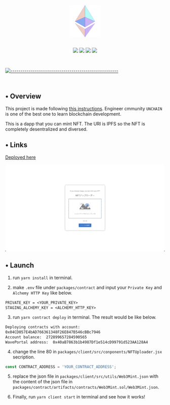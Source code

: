 <p align="center">
  <br />
  <img width="100" src="./assets/eth-logo.png" alt="ETH Logo" width="400" height="100">
  <br/>
  <br />
  <p align="center">
<img src="https://img.shields.io/badge/Solidity-0.8.17-blue?logo=solidity"/>
<img src="https://img.shields.io/badge/hardhat-2.14.0-blue"/>
<img src="https://img.shields.io/badge/React-18.1.0-blue?logo=react"/>
<img src="https://img.shields.io/badge/-javascript-blue?logo=javascript"/>
</p>

<br/>

[![-----------------------------------------------------](https://raw.githubusercontent.com/andreasbm/readme/master/assets/lines/colored.png)](#table-of-contents)

<br/>

## • Overview

This project is made following [this instructions](https://app.unchain.tech/learn/ETH-NFT-Maker/). Engineer cmmunity `UNCHAIN` is one of the best one to learn blockchain development.

This is a dapp that you can mint NFT. The URI is IPFS so the NFT is completely desentralized and diversed.

## • Links

[Deployed here](https://eth-nft-maker-client.vercel.app/)

[![Frontend](assets/frontend.png)](https://eth-nft-maker-client.vercel.app/)

## • Launch

1. run `yarn install` in terminal.

2. make `.env` file under `packages/contract` and input your `Private Key` and `Alchemy HTTP Key` like below.

```
PRIVATE_KEY = <YOUR_PRIVATE_KEY>
STAGING_ALCHEMY_KEY = <ALCHEMY_HTTP_KEY>
```

3. run `yarn contract deploy` in terminal. The result would be like below.

```
Deploying contracts with account:  0x04CD057E4bAD766361348F26E847B546cBBc7946
Account balance:  272899657284590565
WavePortal address:  0x40aB7863b1b4987Df1e514cD99791d523AA128A4
```

4. change the line 80 in `packages/client/src/conponents/NFTUploader.jsx` secription.

```javascript
const CONTRACT_ADDRESS = 'YOUR_CONTRACT_ADDRESS';
```

5. replace the json file in `packages/client/src/utils/Web3Mint.json` with the content of the json file in `packages/contract/artifacts/contracts/Web3Mint.sol/Web3Mint.json`.

6. Finally, run `yarn client start` in terminal and see how it works!
